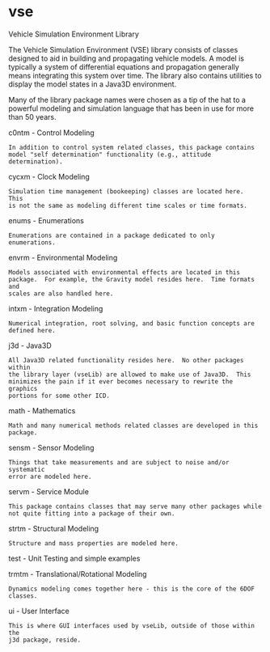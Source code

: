 vse
===

Vehicle Simulation Environment Library

The Vehicle Simulation Environment (VSE) library consists of classes
designed to aid in building and propagating vehicle models. A model is
typically a system of differential equations and propagation generally
means integrating this system over time. The library also contains
utilities to display the model states in a Java3D environment.

Many of the library package names were chosen as a tip of the hat to
a powerful modeling and simulation language that has been in use for
more than 50 years.

c0ntm - Control Modeling
```
In addition to control system related classes, this package contains
model "self determination" functionality (e.g., attitude
determination).
```

cycxm - Clock Modeling
```
Simulation time management (bookeeping) classes are located here.  This
is not the same as modeling different time scales or time formats.
```

enums - Enumerations
```
Enumerations are contained in a package dedicated to only enumerations.
```

envrm - Environmental Modeling
```
Models associated with environmental effects are located in this
package.  For example, the Gravity model resides here.  Time formats and
scales are also handled here.
```

intxm - Integration Modeling
```
Numerical integration, root solving, and basic function concepts are
defined here.
```

j3d - Java3D
```
All Java3D related functionality resides here.  No other packages within
the library layer (vseLib) are allowed to make use of Java3D.  This
minimizes the pain if it ever becomes necessary to rewrite the graphics
portions for some other ICD.
```

math - Mathematics
```
Math and many numerical methods related classes are developed in this
package.
```

sensm - Sensor Modeling
```
Things that take measurements and are subject to noise and/or systematic
error are modeled here.
```

servm - Service Module
```
This package contains classes that may serve many other packages while
not quite fitting into a package of their own.
```

strtm - Structural Modeling
```
Structure and mass properties are modeled here.
```

test - Unit Testing and simple examples

trmtm - Translational/Rotational Modeling
```
Dynamics modeling comes together here - this is the core of the 6DOF
classes.
```

ui - User Interface
```
This is where GUI interfaces used by vseLib, outside of those within the
j3d package, reside.
```

